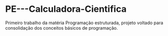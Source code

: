 # PE---Calculadora-Cientifica
Primeiro trabalho da matéria Programação estruturada, projeto voltado para consolidação dos conceitos básicos de programação. 
